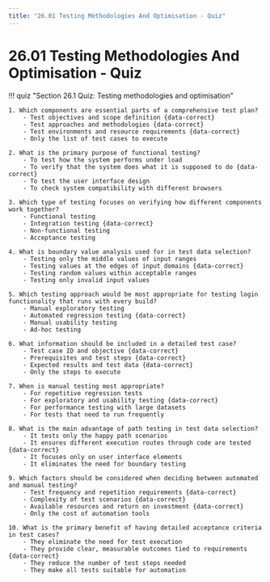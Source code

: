 ```yaml
---
title: "26.01 Testing Methodologies And Optimisation - Quiz"
---
```


# 26.01 Testing Methodologies And Optimisation - Quiz

!!! quiz "Section 26.1 Quiz: Testing methodologies and optimisation"

    1. Which components are essential parts of a comprehensive test plan?
        - Test objectives and scope definition {data-correct}
        - Test approaches and methodologies {data-correct}
        - Test environments and resource requirements {data-correct}
        - Only the list of test cases to execute

    2. What is the primary purpose of functional testing?
        - To test how the system performs under load
        - To verify that the system does what it is supposed to do {data-correct}
        - To test the user interface design
        - To check system compatibility with different browsers

    3. Which type of testing focuses on verifying how different components work together?
        - Functional testing
        - Integration testing {data-correct}
        - Non-functional testing
        - Acceptance testing

    4. What is boundary value analysis used for in test data selection?
        - Testing only the middle values of input ranges
        - Testing values at the edges of input domains {data-correct}
        - Testing random values within acceptable ranges
        - Testing only invalid input values

    5. Which testing approach would be most appropriate for testing login functionality that runs with every build?
        - Manual exploratory testing
        - Automated regression testing {data-correct}
        - Manual usability testing
        - Ad-hoc testing

    6. What information should be included in a detailed test case?
        - Test case ID and objective {data-correct}
        - Prerequisites and test steps {data-correct}
        - Expected results and test data {data-correct}
        - Only the steps to execute

    7. When is manual testing most appropriate?
        - For repetitive regression tests
        - For exploratory and usability testing {data-correct}
        - For performance testing with large datasets
        - For tests that need to run frequently

    8. What is the main advantage of path testing in test data selection?
        - It tests only the happy path scenarios
        - It ensures different execution routes through code are tested {data-correct}
        - It focuses only on user interface elements
        - It eliminates the need for boundary testing

    9. Which factors should be considered when deciding between automated and manual testing?
        - Test frequency and repetition requirements {data-correct}
        - Complexity of test scenarios {data-correct}
        - Available resources and return on investment {data-correct}
        - Only the cost of automation tools

    10. What is the primary benefit of having detailed acceptance criteria in test cases?
        - They eliminate the need for test execution
        - They provide clear, measurable outcomes tied to requirements {data-correct}
        - They reduce the number of test steps needed
        - They make all tests suitable for automation
